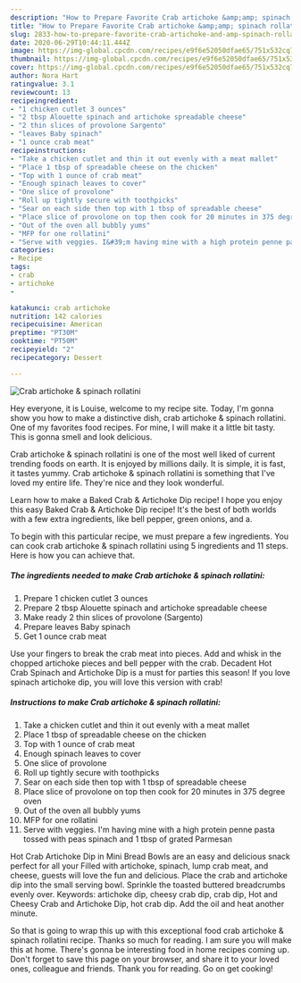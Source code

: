 ```yaml
---
description: "How to Prepare Favorite Crab artichoke &amp;amp; spinach rollatini"
title: "How to Prepare Favorite Crab artichoke &amp;amp; spinach rollatini"
slug: 2833-how-to-prepare-favorite-crab-artichoke-and-amp-spinach-rollatini
date: 2020-06-29T10:44:11.444Z
image: https://img-global.cpcdn.com/recipes/e9f6e52050dfae65/751x532cq70/crab-artichoke-spinach-rollatini-recipe-main-photo.jpg
thumbnail: https://img-global.cpcdn.com/recipes/e9f6e52050dfae65/751x532cq70/crab-artichoke-spinach-rollatini-recipe-main-photo.jpg
cover: https://img-global.cpcdn.com/recipes/e9f6e52050dfae65/751x532cq70/crab-artichoke-spinach-rollatini-recipe-main-photo.jpg
author: Nora Hart
ratingvalue: 3.1
reviewcount: 13
recipeingredient:
- "1 chicken cutlet 3 ounces"
- "2 tbsp Alouette spinach and artichoke spreadable cheese"
- "2 thin slices of provolone Sargento"
- "leaves Baby spinach"
- "1 ounce crab meat"
recipeinstructions:
- "Take a chicken cutlet and thin it out evenly with a meat mallet"
- "Place 1 tbsp of spreadable cheese on the chicken"
- "Top with 1 ounce of crab meat"
- "Enough spinach leaves to cover"
- "One slice of provolone"
- "Roll up tightly secure with toothpicks"
- "Sear on each side then top with 1 tbsp of spreadable cheese"
- "Place slice of provolone on top then cook for 20 minutes in 375 degree oven"
- "Out of the oven all bubbly yums"
- "MFP for one rollatini"
- "Serve with veggies. I&#39;m having mine with a high protein penne pasta tossed with peas spinach and 1 tbsp of grated Parmesan"
categories:
- Recipe
tags:
- crab
- artichoke
- 

katakunci: crab artichoke  
nutrition: 142 calories
recipecuisine: American
preptime: "PT30M"
cooktime: "PT50M"
recipeyield: "2"
recipecategory: Dessert

---
```



![Crab artichoke &amp; spinach rollatini](https://img-global.cpcdn.com/recipes/e9f6e52050dfae65/751x532cq70/crab-artichoke-spinach-rollatini-recipe-main-photo.jpg)

Hey everyone, it is Louise, welcome to my recipe site. Today, I'm gonna show you how to make a distinctive dish, crab artichoke &amp; spinach rollatini. One of my favorites food recipes. For mine, I will make it a little bit tasty. This is gonna smell and look delicious.

Crab artichoke &amp; spinach rollatini is one of the most well liked of current trending foods on earth. It is enjoyed by millions daily. It is simple, it is fast, it tastes yummy. Crab artichoke &amp; spinach rollatini is something that I've loved my entire life. They're nice and they look wonderful.

Learn how to make a Baked Crab &amp; Artichoke Dip recipe! I hope you enjoy this easy Baked Crab &amp; Artichoke Dip recipe! It&#39;s the best of both worlds with a few extra ingredients, like bell pepper, green onions, and a.


To begin with this particular recipe, we must prepare a few ingredients. You can cook crab artichoke &amp; spinach rollatini using 5 ingredients and 11 steps. Here is how you can achieve that.

<!--inarticleads1-->

##### The ingredients needed to make Crab artichoke &amp; spinach rollatini:

1. Prepare 1 chicken cutlet 3 ounces
1. Prepare 2 tbsp Alouette spinach and artichoke spreadable cheese
1. Make ready 2 thin slices of provolone (Sargento)
1. Prepare leaves Baby spinach
1. Get 1 ounce crab meat


Use your fingers to break the crab meat into pieces. Add and whisk in the chopped artichoke pieces and bell pepper with the crab. Decadent Hot Crab Spinach and Artichoke Dip is a must for parties this season! If you love spinach artichoke dip, you will love this version with crab! 

<!--inarticleads2-->

##### Instructions to make Crab artichoke &amp; spinach rollatini:

1. Take a chicken cutlet and thin it out evenly with a meat mallet
1. Place 1 tbsp of spreadable cheese on the chicken
1. Top with 1 ounce of crab meat
1. Enough spinach leaves to cover
1. One slice of provolone
1. Roll up tightly secure with toothpicks
1. Sear on each side then top with 1 tbsp of spreadable cheese
1. Place slice of provolone on top then cook for 20 minutes in 375 degree oven
1. Out of the oven all bubbly yums
1. MFP for one rollatini
1. Serve with veggies. I&#39;m having mine with a high protein penne pasta tossed with peas spinach and 1 tbsp of grated Parmesan


Hot Crab Artichoke Dip in Mini Bread Bowls are an easy and delicious snack perfect for all your Filled with artichoke, spinach, lump crab meat, and cheese, guests will love the fun and delicious. Place the crab and artichoke dip into the small serving bowl. Sprinkle the toasted buttered breadcrumbs evenly over. Keywords: artichoke dip, cheesy crab dip, crab dip, Hot and Cheesy Crab and Artichoke Dip, hot crab dip. Add the oil and heat another minute. 

So that is going to wrap this up with this exceptional food crab artichoke &amp; spinach rollatini recipe. Thanks so much for reading. I am sure you will make this at home. There's gonna be interesting food in home recipes coming up. Don't forget to save this page on your browser, and share it to your loved ones, colleague and friends. Thank you for reading. Go on get cooking!
